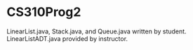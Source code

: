# CS310Prog2
LinearList.java, Stack.java, and Queue.java written by student.
LinearListADT.java provided by instructor.
